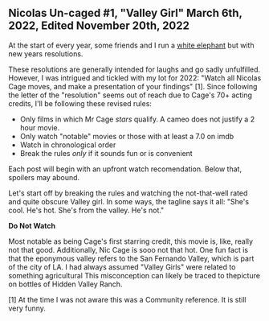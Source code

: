 Nicolas Un-caged #1, "Valley Girl" March 6th, 2022, Edited November 20th, 2022
--------------------------------------------------

At the start of every year, some friends and I run a [white elephant](https://en.wikipedia.org/wiki/White_elephant_gift_exchange) but with new years resolutions.

These resolutions are generally intended for laughs and go sadly unfulfilled.
However, I was intrigued and tickled with my lot for 2022:
"Watch all Nicolas Cage moves, and make a presentation of your findings" [1].
Since following the letter of the "resolution" seems out of reach due to Cage's 70+ acting credits, I'll be following these revised rules:
- Only films in which Mr Cage _stars_ qualify. A cameo does not justify a 2 hour movie.
- Only watch "notable" movies or those with at least a 7.0 on imdb
- Watch in chronological order
- Break the rules _only_ if it sounds fun or is convenient

Each post will begin with an upfront watch recomendation. Below that, spoilers may abound.

Let's start off by breaking the rules and watching the not-that-well rated and quite obscure Valley girl.
In some ways, the tagline says it all:
"She's cool. He's hot. She's from the valley. He's not."

**Do Not Watch**

Most notable as being Cage's first starring credit, this movie is, like, really not that good.
Additionally, Nic Cage is sooo not that hot.
One fun fact is that the eponymous valley refers to the San Fernando Valley, which is part of the city of LA.
I had always assumed "Valley Girls" were related to something agricultural
This misconception can likely be traced to thepicture on bottles of Hidden Valley Ranch.

[1] At the time I was not aware this was a Community reference. It is still very funny.

